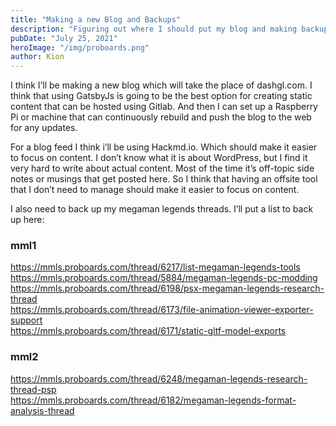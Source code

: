 ```yaml
---
title: "Making a new Blog and Backups"
description: "Figuring out where I should put my blog and making backups of a few threads"
pubDate: "July 25, 2021"
heroImage: "/img/proboards.png"
author: Kion
---
```


I think I’ll be making a new blog which will take the place of dashgl.com. I think that using GatsbyJs is going to be the best option for creating static content that can be hosted using Gitlab. And then I can set up a Raspberry Pi or machine that can continuously rebuild and push the blog to the web for any updates.

For a blog feed I think i’ll be using Hackmd.io. Which should make it easier to focus on content. I don’t know what it is about WordPress, but I find it very hard to write about actual content. Most of the time it’s off-topic side notes or musings that get posted here. So I think that having an offsite tool that I don’t need to manage should make it easier to focus on content.

I also need to back up my megaman legends threads. I’ll put a list to back up here:

### mml1  

https://mmls.proboards.com/thread/6217/list-megaman-legends-tools  
https://mmls.proboards.com/thread/5884/megaman-legends-pc-modding  
https://mmls.proboards.com/thread/6198/psx-megaman-legends-research-thread  
https://mmls.proboards.com/thread/6173/file-animation-viewer-exporter-support  
https://mmls.proboards.com/thread/6171/static-gltf-model-exports

### mml2  

https://mmls.proboards.com/thread/6248/megaman-legends-research-thread-psp  
https://mmls.proboards.com/thread/6182/megaman-legends-format-analysis-thread